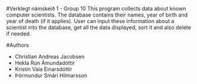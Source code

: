 #Verklegt námskeið 1 - Group 10
This program collects data about known computer scientists. The database contains their names, year of birth 
and year of death (if it applies). User can input these information about a scientist into the database, 
get all the data displayed, sort it and also delete if needed.

#Authors
* Christian Andreas Jacobsen
* Hekla Rún Ámundadóttir
* Kristín Vala Einarsdóttir 
* Þórmundur Smári Hilmarsson
